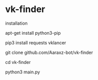# vk-finder

installation

apt-get install python3-pip

pip3 install requests vklancer

git clone github.com/Aaraxz-bot/vk-finder

cd vk-finder

python3 main.py
